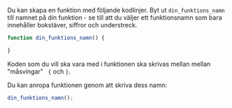 Du kan skapa en funktion med följande kodlinjer. Byt ut `din_funktions_namn` till namnet på din funktion - se till att du väljer ett funktionsnamn som bara innehåller bokstäver, siffror och understreck.

```javascript
function din_funktions_namn() {

}
```

Koden som du vill ska vara med i funktionen ska skrivas mellan mellan "måsvingar" ` {` och `}`.

Du kan anropa funktionen genom att skriva dess namn:

```javascript
din_funktions_namn();
```